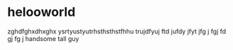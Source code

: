 # helooworld
zghdfghxdhxghx
ysrtyustyutrhsthsthstfhhu
trujdfyuj
ftd
jufdy
jfyt
jfg
j
fgj
fd
gj
fg
j
handsome tall guy
